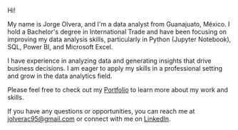 Hi!

My name is Jorge Olvera, and I'm a data analyst from Guanajuato, México. I hold a Bachelor's degree in International Trade and have been focusing on improving my data analysis skills, particularly in Python (Jupyter Notebook), SQL, Power BI, and Microsoft Excel.

I have experience in analyzing data and generating insights that drive business decisions. I am eager to apply my skills in a professional setting and grow in the data analytics field.

Please feel free to check out my [Portfolio](https://github.com/jolverac/Data-Analyst-Portfolio) to learn more about my work and skills.

If you have any questions or opportunities, you can reach me at jolverac95@gmail.com or connect with me on [LinkedIn](https://linkedin.com/in/jolverac/).
